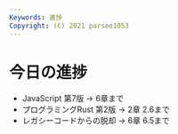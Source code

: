 ```yaml
---
Keywords: 進捗
Copyright: (C) 2021 parsee1053
---
```


# 今日の進捗
* JavaScript 第7版 → 6章まで
* プログラミングRust 第2版 → 2章 2.6まで
* レガシーコードからの脱却 → 6章 6.5まで
